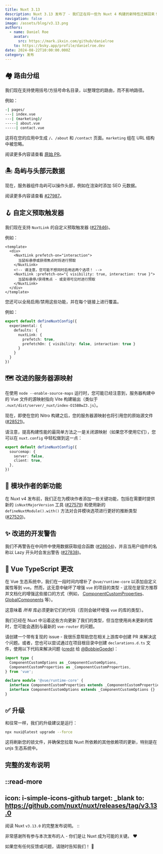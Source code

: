```yaml
---
title: Nuxt 3.13
description: Nuxt 3.13 发布了 - 我们正在将一些为 Nuxt 4 构建的新特性迁移回来！
navigation: false
image: /assets/blog/v3.13.png
authors:
  - name: Daniel Roe
    avatar:
      src: https://mark.ikxin.com/github/danielroe
    to: https://bsky.app/profile/danielroe.dev
date: 2024-08-22T10:00:00.000Z
category: 发布
---
```


## 🏘️ 路由分组

我们现在支持使用括号/方括号命名目录，以整理您的路由，而不影响路径。

例如：

```bash [目录结构]
-| pages/
---| index.vue
---| (marketing)/
-----| about.vue
-----| contact.vue
```

这将在您的应用中生成 `/`、`/about` 和 `/contact` 页面。`marketing` 组在 URL 结构中被忽略。

阅读更多内容请查看 [原始 PR](https://github.com/nuxt/nuxt/pull/28276)。

## 🏝️ 岛屿与头部元数据

现在，服务器组件岛屿可以操作头部，例如在渲染时添加 SEO 元数据。

阅读更多内容请查看 [#27987](https://github.com/nuxt/nuxt/pull/27987)。

## 🪝 自定义预取触发器

我们现在支持 `NuxtLink` 的自定义预取触发器 ([#27846](https://github.com/nuxt/nuxt/pull/27846))。

例如：

```vue [pages/index.vue]
<template>
  <div>
    <NuxtLink prefetch-on="interaction">
      当鼠标悬停或获得焦点时将进行预取
    </NuxtLink>
    <!-- 请注意，您可能不想同时启用这两个选项！ -->
    <NuxtLink :prefetch-on="{ visibility: true, interaction: true }">
      当鼠标悬停/获得焦点 - 或变得可见时进行预取
    </NuxtLink>
  </div>
</template>
```

您还可以全局启用/禁用这些功能，并在每个链接上进行覆盖。

例如：

```ts [nuxt.config.ts]
export default defineNuxtConfig({
  experimental: {
    defaults: {
      nuxtLink: {
        prefetch: true,
        prefetchOn: { visibility: false, interaction: true }
      }
    }
  }
})
```

## 🗺️ 改进的服务器源映射

在使用 `node --enable-source-maps` 运行时，您可能已经注意到，服务器构建中的 Vue 文件的源映射指向 Vite 构建输出（类似于 `.nuxt/dist/server/_nuxt/index-O15BBwZ3.js`）。

现在，即使在您的 Nitro 构建之后，您的服务器源映射也将引用您的原始源文件 ([#28521](https://github.com/nuxt/nuxt/pull/28521))。

请注意，提高构建性能的最简单方法之一是关闭源映射（如果您不使用它们），您可以在 `nuxt.config` 中轻松做到这一点：

```ts [nuxt.config.ts]
export default defineNuxtConfig({
  sourcemap: {
    server: false,
    client: true,
  },
})
```

## 🎁 模块作者的新功能

在 Nuxt v4 发布前，我们正在为模块作者添加一些关键功能，包括在需要时提供新的 `isNuxtMajorVersion` 工具 ([#27579](https://github.com/nuxt/nuxt/pull/27579)) 和使用新的 `defineNuxtModule().with()` 方法对合并模块选项进行更好的推断类型 ([#27520](https://github.com/nuxt/nuxt/pull/27520))。

## ✨ 改进的开发警告

我们不再警告在中间件中使用数据获取组合函数 ([#28604](https://github.com/nuxt/nuxt/pull/28604))，并且当用户组件的名称以 Lazy 开头时会发出警告 ([#27838](https://github.com/nuxt/nuxt/pull/27838))。

## 🚨 Vue TypeScript 更改

在 Vue 生态系统中，我们在一段时间内增补了 `@vue/runtime-core` 以添加自定义属性等到 `vue`。然而，这无意中破坏了增强 `vue` 的项目的类型 - 这现在是官方推荐并文档化的增强这些接口的方式（例如， [ComponentCustomProperties](https://vue.zhcndoc.com/api/utility-types.html#componentcustomproperties)、[GlobalComponents](https://vue.zhcndoc.com/guide/extras/web-components.html#web-components-and-typescript) 等）。

这意味着 _所有_ 库必须更新它们的代码（否则会破坏增强 `vue` 的库的类型）。

我们已经在 Nuxt 中沿着这些方向更新了我们的类型，但当您使用尚未更新的库时，您可能会遇到与最新的 `vue-router` 的问题。

请创建一个带有复现的 issue - 我很乐意帮助您在相关上游库中创建 PR 来解决这个问题。或者，您也可以尝试通过在项目根目录中创建 `declarations.d.ts` 文件，使用以下代码来解决问题 ([credit](https://github.com/nuxt/nuxt/pull/28542#issuecomment-2293282891) 给 [@BobbieGoede](https://github.com/BobbieGoede))：

```ts [declarations.d.ts]
import type {
  ComponentCustomOptions as _ComponentCustomOptions,
  ComponentCustomProperties as _ComponentCustomProperties,
} from 'vue';

declare module '@vue/runtime-core' {
  interface ComponentCustomProperties extends _ComponentCustomProperties {}
  interface ComponentCustomOptions extends _ComponentCustomOptions {}
}
```

## ✅ 升级

和往常一样，我们的升级建议是运行：

```sh
npx nuxi@latest upgrade --force
```

这将刷新您的锁文件，并确保您拉取 Nuxt 所依赖的其他依赖项的更新，特别是在 unjs 生态系统中。

## 完整的发布说明

::read-more
---
icon: i-simple-icons-github
target: _blank
to: https://github.com/nuxt/nuxt/releases/tag/v3.13.0
---
阅读 Nuxt `v3.13.0` 的完整发布说明。
::

非常感谢所有参与本次发布的人 - 你们是让 Nuxt 成为可能的关键。 ❤️

如果您有任何反馈或问题，请随时告知我们！ 🙏
